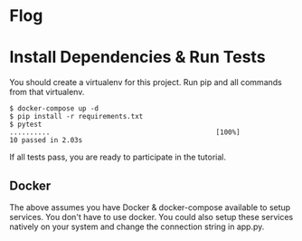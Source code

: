# Flog

# Install Dependencies & Run Tests

You should create a virtualenv for this project.  Run pip and all commands from that virtualenv.

```
$ docker-compose up -d
$ pip install -r requirements.txt
$ pytest
..........                                         [100%]
10 passed in 2.03s
```

If all tests pass, you are ready to participate in the tutorial.

## Docker

The above assumes you have Docker & docker-compose available to setup services.  You don't have to
use docker.  You could also setup these services natively on your system and change the connection
string in app.py.

